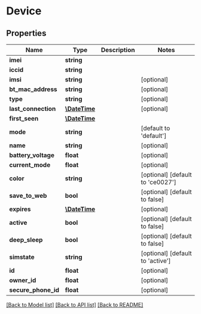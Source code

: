 # Device

## Properties
Name | Type | Description | Notes
------------ | ------------- | ------------- | -------------
**imei** | **string** |  | 
**iccid** | **string** |  | 
**imsi** | **string** |  | [optional] 
**bt_mac_address** | **string** |  | [optional] 
**type** | **string** |  | [optional] 
**last_connection** | [**\DateTime**](\DateTime.md) |  | [optional] 
**first_seen** | [**\DateTime**](\DateTime.md) |  | 
**mode** | **string** |  | [default to 'default']
**name** | **string** |  | [optional] 
**battery_voltage** | **float** |  | [optional] 
**current_mode** | **float** |  | [optional] 
**color** | **string** |  | [optional] [default to 'ce0027']
**save_to_web** | **bool** |  | [optional] [default to false]
**expires** | [**\DateTime**](\DateTime.md) |  | [optional] 
**active** | **bool** |  | [optional] [default to false]
**deep_sleep** | **bool** |  | [optional] [default to false]
**simstate** | **string** |  | [optional] [default to 'active']
**id** | **float** |  | [optional] 
**owner_id** | **float** |  | [optional] 
**secure_phone_id** | **float** |  | [optional] 

[[Back to Model list]](../README.md#documentation-for-models) [[Back to API list]](../README.md#documentation-for-api-endpoints) [[Back to README]](../README.md)


